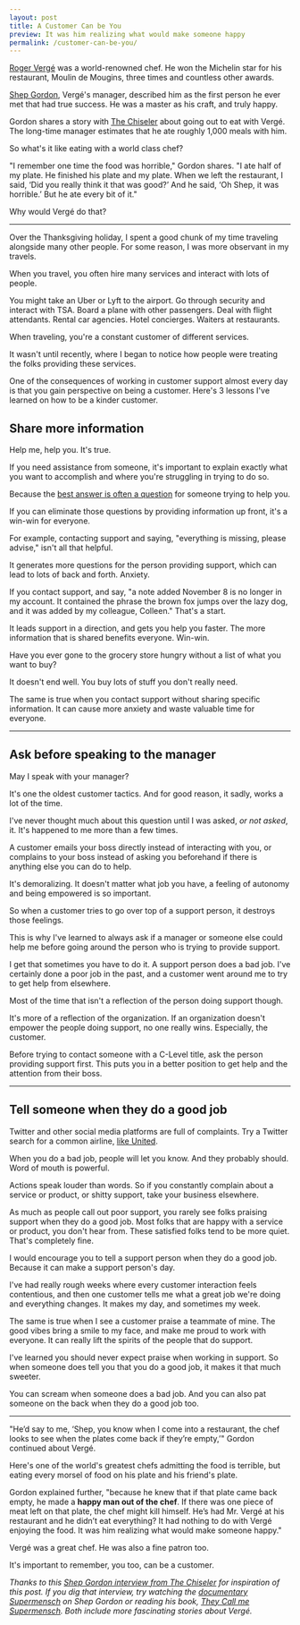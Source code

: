 ```yaml
---
layout: post
title: A Customer Can be You
preview: It was him realizing what would make someone happy
permalink: /customer-can-be-you/
---
```


[Roger Vergé](http://www.eater.com/2015/6/8/8745361/chef-roger-verge-died) was a world-renowned chef. He won the Michelin star for his restaurant, Moulin de Mougins, three times and countless other awards. 

[Shep Gordon](https://en.wikipedia.org/wiki/Shep_Gordon), Vergé's manager, described him as the first person he ever met that had true success. He was a master as his craft, and truly happy. 

Gordon shares a story with [The Chiseler](http://chiseler.org/post/145157416821/life-after-supermensch-an-interview-with-shep) about going out to eat with Vergé. The long-time manager estimates that he ate roughly 1,000 meals with him.

So what's it like eating with a world class chef? 

"I remember one time the food was horrible," Gordon shares. "I ate half of my plate. He finished his plate and my plate. When we left the restaurant, I said, ‘Did you really think it that was good?’ And he said, ‘Oh Shep, it was horrible.’ But he ate every bit of it." 

Why would Vergé do that? 

* * * 

Over the Thanksgiving holiday, I spent a good chunk of my time traveling alongside many other people. For some reason, I was more observant in my travels. 

When you travel, you often hire many services and interact with lots of people. 

You might take an Uber or Lyft to the airport. Go through security and interact with TSA. Board a plane with other passengers. Deal with flight attendants. Rental car agencies. Hotel concierges. Waiters at restaurants. 

When traveling, you're a constant customer of different services. 

It wasn't until recently, where I began to notice how people were treating the folks providing these services. 

One of the consequences of working in customer support almost every day is that you gain perspective on being a customer. Here's 3 lessons I've learned on how to be a kinder customer. 

## Share more information 

Help me, help you. It's true.  

If you need assistance from someone, it's important to explain exactly what you want to accomplish and where you're struggling in trying to do so.

Because the [best answer is often a question](http://supportops.co/dont-be-a-robot-create-conversations/) for someone trying to help you.

If you can eliminate those questions by providing information up front, it's a win-win for everyone. 

For example, contacting support and saying, "everything is missing, please advise," isn't all that helpful. 

It generates more questions for the person providing support, which can lead to lots of back and forth. Anxiety. 

If you contact support, and say, "a note added November 8 is no longer in my account. It contained the phrase the brown fox jumps over the lazy dog, and it was added by my colleague, Colleen." That's a start. 

It leads support in a direction, and gets you help you faster. The more information that is shared benefits everyone. Win-win. 

Have you ever gone to the grocery store hungry without a list of what you want to buy? 

It doesn't end well. You buy lots of stuff you don't really need. 

The same is true when you contact support without sharing specific information. It can cause more anxiety and waste valuable time for everyone. 

* * * 

## Ask before speaking to the manager 

May I speak with your manager? 

It's one the oldest customer tactics. And for good reason, it sadly, works a lot of the time. 

I've never thought much about this question until I was asked, *or not asked*, it. It's happened to me more than a few times. 

A customer emails your boss directly instead of interacting with you, or complains to your boss instead of asking you beforehand if there is anything else you can do to help. 

It's demoralizing. It doesn't matter what job you have, a feeling of autonomy and being empowered is so important. 

So when a customer tries to go over top of a support person, it destroys those feelings. 

This is why I've learned to always ask if a manager or someone else could help me before going around the person who is trying to provide support. 

I get that sometimes you have to do it. A support person does a bad job. I've certainly done a poor job in the past, and a customer went around me to try to get help from elsewhere. 

Most of the time that isn't a reflection of the person doing support though. 

It's more of a reflection of the organization. If an organization doesn't empower the people doing support, no one really wins. Especially, the customer. 

Before trying to contact someone with a C-Level title, ask the person providing support first. This puts you in a better position to get help and the attention from their boss.  

* * * 

## Tell someone when they do a good job

Twitter and other social media platforms are full of complaints. Try a Twitter search for a common airline, [like United](https://twitter.com/search?f=tweets&vertical=default&q=%40United%20hate&src=typd). 

When you do a bad job, people will let you know. And they probably should. Word of mouth is powerful. 

Actions speak louder than words. So if you constantly complain about a service or product, or shitty support, take your business elsewhere. 

As much as people call out poor support, you rarely see folks praising support when they do a good job. Most folks that are happy with a service or product, you don't hear from. These satisfied folks tend to be more quiet. That's completely fine. 

I would encourage you to tell a support person when they do a good job. Because it can make a support person's day. 

I've had really rough weeks where every customer interaction feels contentious, and then one customer tells me what a great job we're doing and everything changes. It makes my day, and sometimes my week. 

The same is true when I see a customer praise a teammate of mine. The good vibes bring a smile to my face, and make me proud to work with everyone. It can really lift the spirits of the people that do support. 

I've learned you should never expect praise when working in support. So when someone does tell you that you do a good job, it makes it that much sweeter. 

You can scream when someone does a bad job. And you can also pat someone on the back when they do a good job too. 

* * * 

"He’d say to me, ‘Shep, you know when I come into a restaurant, the chef looks to see when the plates come back if they’re empty,’" Gordon continued about Vergé. 

Here's one of the world's greatest chefs admitting the food is terrible, but eating every morsel of food on his plate and his friend's plate. 

Gordon explained further, "because he knew that if that plate came back empty, he made a **happy man out of the chef**. If there was one piece of meat left on that plate, the chef might kill himself. He’s had Mr. Vergé at his restaurant and he didn’t eat everything? It had nothing to do with Vergé enjoying the food. It was him realizing what would make someone happy." 

Vergé was a great chef. He was also a fine patron too. 

It's important to remember, you too, can be a customer. 

*Thanks to this [Shep Gordon interview from The Chiseler](http://chiseler.org/post/145157416821/life-after-supermensch-an-interview-with-shep) for inspiration of this post. If you dig that interview, try watching the [documentary Supermensch](https://dvd.netflix.com/Movie/Supermensch-The-Legend-of-Shep-Gordon/70292993) on Shep Gordon or reading his book, [They Call me Supermensch](https://www.amazon.com/They-Call-Supermensch-Backstage-Rock-2019n-2019Roll-ebook/dp/B00MMFN8QY). Both include more fascinating stories about Vergé.* 